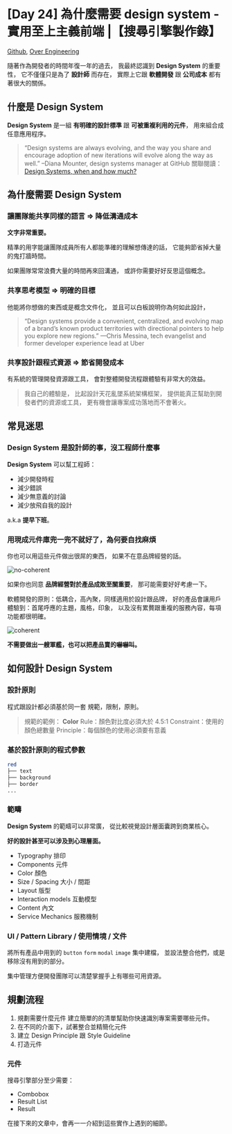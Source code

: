 # [Day 24] 為什麼需要 design system - 實用至上主義前端 |【搜尋引擎製作錄】

[Github], [Over Engineering]


隨著作為開發者的時間年復一年的過去，
我最終認識到 **Design System** 的重要性，
它不僅僅只是為了 **設計師** 而存在，
實際上它跟 **軟體開發** 跟 **公司成本** 都有著很大的關係。

## 什麼是 Design System

**Design System** 是一組 **有明確的設計標準** 跟 **可被重複利用的元件**，
用來組合成任意應用程序。

> “Design systems are always evolving,
> and the way you share and encourage adoption of new iterations will evolve along the way as well.”
> –Diana Mounter, design systems manager at GitHub
> 關聯閱讀： [Design Systems, when and how much?][2]

## 為什麼需要 Design System

### 讓團隊能共享同樣的語言 => 降低溝通成本

**文字非常重要。**

精準的用字能讓團隊成員所有人都能準確的理解想傳達的話，
它能夠節省掉大量的鬼打牆時間。

如果團隊常常浪費大量的時間再來回溝通，
或許你需要好好反思這個概念。

### 共享思考模型 => 明確的目標

他能將你想做的東西或是概念文件化，
並且可以白板說明你為何如此設計，

> “Design systems provide a convenient, centralized, and evolving map of a brand’s known product territories
> with directional pointers to help you explore new regions.”
> —Chris Messina, tech evangelist and former developer experience lead at Uber

### 共享設計跟程式資源 => 節省開發成本

有系統的管理開發資源跟工具，
會對整體開發流程跟體驗有非常大的效益。

> 我自己的體驗是，
> 比起設計天花亂墜系統架構框架，
> 提供能真正幫助到開發者們的資源或工具，
> 更有機會讓專案成功落地而不會著火。

## 常見迷思

### Design System 是設計師的事，沒工程師什麼事

**Design System** 可以幫工程師：

- 減少開發時程
- 減少錯誤
- 減少無意義的討論
- 減少放飛自我的設計

a.k.a **提早下班**。

### 用現成元件庫兜一兜不就好了，為何要自找麻煩

你也可以用這些元件做出很屌的東西，
如果不在意品牌經營的話。

![no-coherent](https://intercom.com/blog/wp-content/uploads/2017/04/Lego-aircraft-carrier.jpg)

如果你也同意 **品牌經營對於產品成敗至關重要**，
那可能需要好好考慮一下。

軟體開發的原則：低耦合，高內聚，同樣適用於設計跟品牌，
好的產品會讓用戶體驗到：首尾呼應的主題，風格，印象，
以及沒有累贅跟重複的服務內容，每項功能都很明確。

![coherent](https://intercom.com/blog/wp-content/uploads/2017/04/Lego-Empire-system.jpg)

**不需要做出一艘軍艦，也可以把產品賣的嚇嚇叫。**

## 如何設計 Design System

### 設計原則

程式跟設計都必須基於同一套 規範，限制，原則。

> 規範的範例：
> **Color**
> Rule：顏色對比度必須大於 4.5:1
> Constraint：使用的顏色總數量
> Principle：每個顏色的使用必須要有意義

### 基於設計原則的程式參數

```bash
red
├── text
├── background
├── border
...
```

### 範疇

**Design System** 的範疇可以非常廣，
從比較視覺設計層面囊跨到商業核心。

**好的設計甚至可以涉及到心理層面。**

- Typography 排印
- Components 元件
- Color 顏色
- Size / Spacing 大小 / 間距
- Layout 版型
- Interaction models 互動模型
- Content 內文
- Service Mechanics 服務機制

### UI / Pattern Library / 使用情境 / 文件

將所有產品中用到的 `button` `form` `modal` `image` 集中建檔，
並設法整合他們，或是移除沒有用到的部分。

集中管理方便開發團隊可以清楚掌握手上有哪些可用資源。

## 規劃流程

1. 規劃需要什麼元件
   建立簡單的的清單幫助你快速識別專案需要哪些元件。
2. 在不同的介面下，試著整合並精簡化元件
3. 建立 Design Principle 跟 Style Guideline
4. 打造元件

### 元件

搜尋引擎部分至少需要：

- Combobox
- Result List
- Result

在接下來的文章中，會再一一介紹到這些實作上遇到的細節。

[2]: https://www.youtube.com/watch?v=Hx02SaL_IH0&ab_channel=Netlify

[Github]: https://github.com/over-engineering-run
[Over Engineering]: https://over-engineering-frontend.fly.dev/
